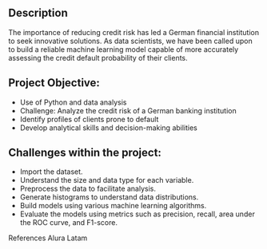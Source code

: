 ## Description
The importance of reducing credit risk has led a German financial institution to seek innovative solutions. As data scientists, we have been called upon to build a reliable machine learning model capable of more accurately assessing the credit default probability of their clients.

## Project Objective:
* Use of Python and data analysis
* Challenge: Analyze the credit risk of a German banking institution
* Identify profiles of clients prone to default
* Develop analytical skills and decision-making abilities

## Challenges within the project:
* Import the dataset.
*  Understand the size and data type for each variable.
*  Preprocess the data to facilitate analysis.
*  Generate histograms to understand data distributions.
*  Build models using various machine learning algorithms.
*  Evaluate the models using metrics such as precision, recall, area under the ROC curve, and F1-score.

References
Alura Latam
